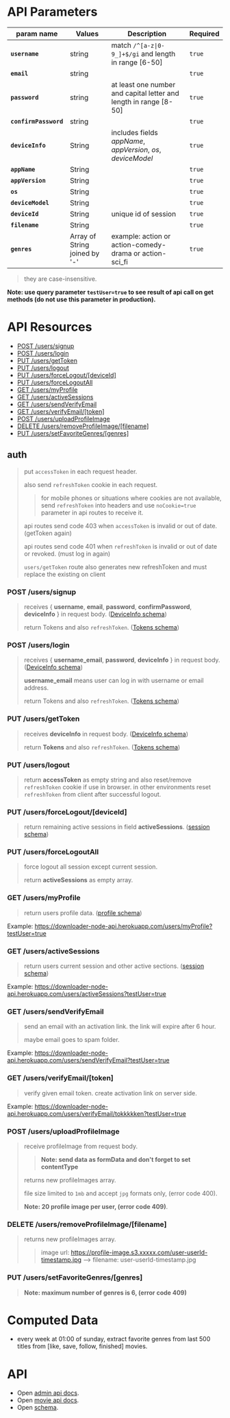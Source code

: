 # API Parameters

| param name            | Values                        | Description                                                          | Required |
|-----------------------|-------------------------------|----------------------------------------------------------------------|----------|
| **`username`**        | string                        | match <code>/^[a-z&#124;0-9_]+$/gi</code> and length in range [6-50] | `true`   |
| **`email`**           | string                        |                                                                      | `true`   |
| **`password`**        | string                        | at least one number and capital letter  and length in range [8-50]   | `true`   |
| **`confirmPassword`** | string                        |                                                                      | `true`   |
| **`deviceInfo`**      | String                        | includes fields _appName_, _appVersion_, _os_, _deviceModel_         | `true`   |
| **`appName`**         | String                        |                                                                      | `true`   |
| **`appVersion`**      | String                        |                                                                      | `true`   |
| **`os`**              | String                        |                                                                      | `true`   |
| **`deviceModel`**     | String                        |                                                                      | `true`   |
| **`deviceId`**        | String                        | unique id of session                                                 | `true`   |
| **`filename`**        | String                        |                                                                      | `true`   |
| **`genres`**          | Array of String joined by '-' | example: action or action-comedy-drama or action-sci_fi              | `true`   |


> they are case-insensitive.

**Note: use query parameter `testUser=true` to see result of api call on get methods (do not use this parameter in production).**

# API Resources

- [POST /users/signup](#post-userssignup)
- [POST /users/login](#post-userslogin)
- [PUT /users/getToken](#put-usersgettoken)
- [PUT /users/logout](#put-userslogout)
- [PUT /users/forceLogout/[deviceId]](#put-usersforcelogoutdeviceid)
- [PUT /users/forceLogoutAll](#put-usersforcelogoutall)
- [GET /users/myProfile](#get-usersmyprofile)
- [GET /users/activeSessions](#get-usersactivesessions)
- [GET /users/sendVerifyEmail](#get-userssendverifyemail)
- [GET /users/verifyEmail/[token]](#get-usersverifyemailtoken)
- [POST /users/uploadProfileImage](#post-usersuploadprofileimage)
- [DELETE /users/removeProfileImage/[filename]](#delete-usersremoveprofileimagefilename)
- [PUT /users/setFavoriteGenres/[genres]](#put-userssetfavoritegenresgenres)


## auth
> put `accessToken` in each request header.
>
> also send `refreshToken` cookie in each request.
>> for mobile phones or situations where cookies are not available, send `refreshToken` into headers and use `noCookie=true` parameter in api routes to receive it.
>
> api routes send code 403 when `accessToken` is invalid or out of date. (getToken again)
>
> api routes send code 401 when `refreshToken` is invalid or out of date or revoked. (must log in again)
>
> `users/getToken` route also generates new refreshToken and must replace the existing on client


### POST /users/signup
> receives { __username__, __email__, __password__, __confirmPassword__, __deviceInfo__ } in request body. ([DeviceInfo schema](SCHEMA.README.md#Device-Info))
>
> return Tokens and also `refreshToken`. ([Tokens schema](SCHEMA.README.md#Tokens))


### POST /users/login
> receives { __username_email__, __password__, __deviceInfo__ } in request body. ([DeviceInfo schema](SCHEMA.README.md#Device-Info))
> 
> __username_email__ means user can log in with username or email address.
> 
> return Tokens and also `refreshToken`. ([Tokens schema](SCHEMA.README.md#Tokens))


### PUT /users/getToken
> receives __deviceInfo__ in request body. ([DeviceInfo schema](SCHEMA.README.md#Device-Info))
> 
> return __Tokens__ and also `refreshToken`. ([Tokens schema](SCHEMA.README.md#Tokens))


### PUT /users/logout
> return __accessToken__ as empty string and also reset/remove `refreshToken` cookie if use in browser. in other environments reset `refreshToken` from client after successful logout.


### PUT /users/forceLogout/[deviceId]
> return remaining active sessions in field __activeSessions__. ([session schema](SCHEMA.README.md#Session))


### PUT /users/forceLogoutAll
> force logout all session except current session.
> 
> return __activeSessions__ as empty array.


### GET /users/myProfile
> return users profile data. ([profile schema](SCHEMA.README.md#Profile))

Example: https://downloader-node-api.herokuapp.com/users/myProfile?testUser=true


### GET /users/activeSessions
> return users current session and other active sections. ([session schema](SCHEMA.README.md#Session))

Example: https://downloader-node-api.herokuapp.com/users/activeSessions?testUser=true


### GET /users/sendVerifyEmail
> send an email with an activation link. the link will expire after 6 hour.
> 
> maybe email goes to spam folder.

Example: https://downloader-node-api.herokuapp.com/users/sendVerifyEmail?testUser=true


### GET /users/verifyEmail/[token]
> verify given email token. create activation link on server side.

Example: https://downloader-node-api.herokuapp.com/users/verifyEmail/tokkkkken?testUser=true


### POST /users/uploadProfileImage
> receive profileImage from request body.
>> **Note: send data as formData and don't forget to set contentType**
> 
> returns new profileImages array.
> 
> file size limited to `1mb` and accept `jpg` formats only, (error code 400).
> 
> **Note: 20 profile image per user, (error code 409)**.


### DELETE /users/removeProfileImage/[filename]
> returns new profileImages array.
>
>> image url: https://profile-image.s3.xxxxx.com/user-userId-timestamp.jpg --> filename: user-userId-timestamp.jpg


### PUT /users/setFavoriteGenres/[genres]
> **Note: maximum number of genres is 6, (error code 409)**


# Computed Data
- every week at 01:00 of sunday, extract favorite genres from last 500 titles from [like, save, follow, finished] movies.


# API
- Open [admin api docs](API.ADMIN.README.md).
- Open [movie api docs](API.MOVIES.README.md).
- Open [schema](SCHEMA.README.md).
